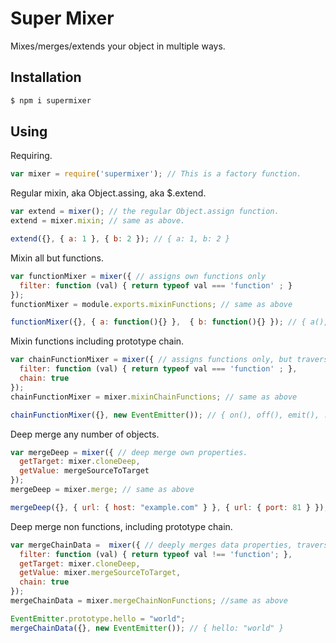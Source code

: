 # Super Mixer

Mixes/merges/extends your object in multiple ways.

## Installation
```sh
$ npm i supermixer
```

## Using
Requiring.
```js
var mixer = require('supermixer'); // This is a factory function.
```

Regular mixin, aka Object.assing, aka $.extend.
```js
var extend = mixer(); // the regular Object.assign function.
extend = mixer.mixin; // same as above.

extend({}, { a: 1 }, { b: 2 }); // { a: 1, b: 2 }
```

Mixin all but functions.
```js
var functionMixer = mixer({ // assigns own functions only
  filter: function (val) { return typeof val === 'function' ; }
});
functionMixer = module.exports.mixinFunctions; // same as above

functionMixer({}, { a: function(){} },  { b: function(){} }); // { a(), b() }
```

Mixin functions including prototype chain.
```js
var chainFunctionMixer = mixer({ // assigns functions only, but traverse through the protorype chain
  filter: function (val) { return typeof val === 'function' ; },
  chain: true
});
chainFunctionMixer = mixer.mixinChainFunctions; // same as above

chainFunctionMixer({}, new EventEmitter()); // { on(), off(), emit(), ... }
```

Deep merge any number of objects.
```js
var mergeDeep = mixer({ // deep merge own properties.
  getTarget: mixer.cloneDeep,
  getValue: mergeSourceToTarget
});
mergeDeep = mixer.merge; // same as above

mergeDeep({}, { url: { host: "example.com" } }, { url: { port: 81 } }); // { url: { host: "example.com", port: 81 } }
```

Deep merge non functions, including prototype chain.
```js
var mergeChainData =  mixer({ // deeply merges data properties, traversing through prototype chain
  filter: function (val) { return typeof val !== 'function'; },
  getTarget: mixer.cloneDeep,
  getValue: mixer.mergeSourceToTarget,
  chain: true
});
mergeChainData = mixer.mergeChainNonFunctions; //same as above

EventEmitter.prototype.hello = "world";
mergeChainData({}, new EventEmitter()); // { hello: "world" }
```
